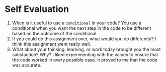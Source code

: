# Self Evaluation

1. When is it useful to use a `conditional` in your code? You use a conditional when you want the next step in the code to be different based on the outcome of the conditional. 
1. If you could do this assignment over, what would you do differently? I think this assignment went really well. 
1. What about your thinking, learning, or work today brought you the most satisfaction? Why? I liked experimenting with the values to ensure that the code worked in every possible case. It proved to me that the code was accurate.
